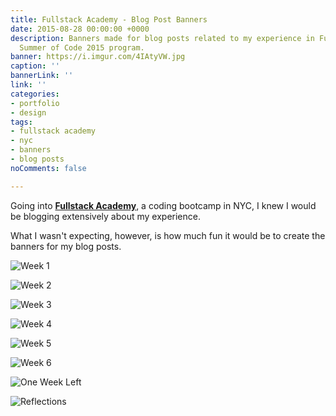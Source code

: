 ```yaml
---
title: Fullstack Academy - Blog Post Banners
date: 2015-08-28 00:00:00 +0000
description: Banners made for blog posts related to my experience in Fullstack Academy's
  Summer of Code 2015 program.
banner: https://i.imgur.com/4IAtyVW.jpg
caption: ''
bannerLink: ''
link: ''
categories:
- portfolio
- design
tags:
- fullstack academy
- nyc
- banners
- blog posts
noComments: false

---
```

Going into [**Fullstack Academy**](//fullstackacademy.com/), a coding bootcamp in NYC, I knew I would be blogging extensively about my experience.

What I wasn't expecting, however, is how much fun it would be to create the banners for my blog posts.

![Week 1](https://i.imgur.com/YDbevsh.jpg)

![Week 2](https://i.imgur.com/xFgj3uc.jpg)

![Week 3](https://i.imgur.com/JwcnKoB.jpg)

![Week 4](https://i.imgur.com/Goa7DQK.jpg)

![Week 5](https://i.imgur.com/V4nsi09.jpg)

![Week 6](https://i.imgur.com/US0f0hC.jpg)

![One Week Left](https://i.imgur.com/HlmeE48.jpg)

![Reflections](https://i.imgur.com/4IAtyVW.jpg)